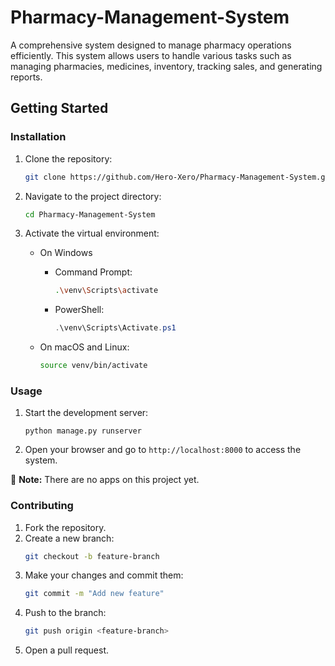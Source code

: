 # Pharmacy-Management-System
A comprehensive system designed to manage pharmacy operations efficiently. This system allows users to handle various tasks such as managing pharmacies, medicines, inventory, tracking sales, and generating reports.

## Getting Started 

### Installation

1. Clone the repository:
    ```bash
    git clone https://github.com/Hero-Xero/Pharmacy-Management-System.git
    ```
2. Navigate to the project directory:
    ```bash
    cd Pharmacy-Management-System
    ```
4. Activate the virtual environment:
    - On Windows 
        - Command Prompt:
            ```bash
            .\venv\Scripts\activate
            ```
        - PowerShell:
            ```powershell
            .\venv\Scripts\Activate.ps1
            ```
        
    - On macOS and Linux:
        ```bash
        source venv/bin/activate
        ```

### Usage

1. Start the development server:
    ```
    python manage.py runserver
    ```
2. Open your browser and go to `http://localhost:8000` to access the system.


📌 **Note:** There are no apps on this project yet.


### Contributing

1. Fork the repository.
2. Create a new branch:
    ```bash
    git checkout -b feature-branch
    ```
3. Make your changes and commit them:
    ```bash
    git commit -m "Add new feature" 
    ```
4. Push to the branch:
    ```bash
    git push origin <feature-branch>
    ```
5. Open a pull request.
